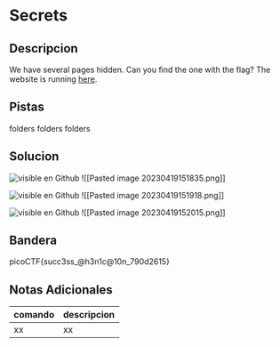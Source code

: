 # Secrets

## Descripcion
We have several pages hidden. Can you find the one with the flag? The website is running [here](http://saturn.picoctf.net:65352/).

## Pistas
folders folders folders

## Solucion 
![visible en Github](https://github.com/Alexlife2002003/ChallengesCTF/blob/main/Retos-Seguridad/SegundoParcial/Pasted%20image%2020230419151835.png)
![[Pasted image 20230419151835.png]]

![visible en Github](https://github.com/Alexlife2002003/ChallengesCTF/blob/main/Retos-Seguridad/SegundoParcial/Pasted%20image%2020230419151918.png)
![[Pasted image 20230419151918.png]]

![visible en Github](https://github.com/Alexlife2002003/ChallengesCTF/blob/main/Retos-Seguridad/SegundoParcial/Pasted%20image%2020230419152015.png)
![[Pasted image 20230419152015.png]]

## Bandera
picoCTF{succ3ss_@h3n1c@10n_790d2615}

## Notas Adicionales 
|comando|descripcion|
|---|---|
|xx|xx|
